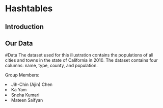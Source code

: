 # Hashtables

## Introduction

## Our Data

#Data
The dataset used for this illustration contains the populations of all cities and towns in the state of California in 2010. The dataset contains four columns: name, type, county, and population. 


Group Members:
<li> Jih-Chin (Ajin) Chen </li>
<li> Ka Yam </li>
<li> Sneha Kumari </li>
<li> Mateen Saifyan </li>
